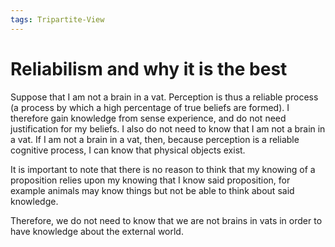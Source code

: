 ```yaml
---
tags: Tripartite-View
---
```

# Reliabilism and why it is the best

Suppose that I am not a brain in a vat. Perception is thus a reliable process (a process by which a high percentage of true beliefs are formed). I therefore gain knowledge from sense experience, and do not need justification for my beliefs. I also do not need to know that I am not a brain in a vat. If I am not a brain in a vat, then, because perception is a reliable cognitive process, I can know that physical objects exist.

It is important to note that there is no reason to think that my knowing of a proposition relies upon my knowing that I know said proposition, for example animals may know things but not be able to think about said knowledge.

Therefore, we do not need to know that we are not brains in vats in order to have knowledge about the external world.

